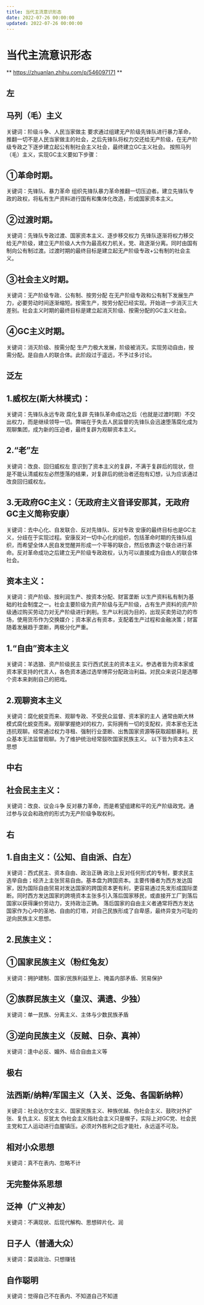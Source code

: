 ```yaml
---
title: 当代主流意识形态
date: 2022-07-26 00:00:00
updated: 2022-07-26 00:00:00
---
```



# 当代主流意识形态
**
https://zhuanlan.zhihu.com/p/546097171
**
## 左
## 马列（毛）主义
关键词：阶级斗争、人民当家做主
要求通过组建无产阶级先锋队进行暴力革命，推翻一切不是人民当家做主的社会，之后先锋队将权力交还给无产阶级，在无产阶级专政之下逐步建立起公有制社会主义社会，最终建立GC主义社会。
按照马列（毛）主义，实现GC主义要如下步骤：
## ①革命时期。
关键词：先锋队、暴力革命
组织先锋队暴力革命推翻一切压迫者。建立先锋队专政的政权，将私有生产资料进行国有和集体化改造，形成国家资本主义。
## ②过渡时期。
关键词：先锋队专政过渡、国家资本主义、逐步移交权力
先锋队逐渐将权力移交给无产阶级，建立无产阶级人大作为最高权力机关。党、政逐渐分离。同时由国有制向公有制过渡。过渡时期的最终目标是建立起无产阶级专政+公有制的社会主义。
## ③社会主义时期。
关键词：无产阶级专政、公有制、按劳分配
在无产阶级专政和公有制下发展生产力，必要劳动时间逐渐缩短。按需生产，按劳分配已经实现。开始进一步消灭三大差别。社会主义时期的最终目标是建立起消灭阶级、按需分配的GC主义社会。
## ④GC主义时期。
关键词：消灭阶级、按需分配
生产力极大发展，阶级被消灭。实现劳动自由，按需分配。是自由人的联合体。此阶段过于遥远，不予过多讨论。

## 泛左
## 1.威权左(斯大林模式)：
关键词：先锋队永远专政 腐化复辟
先锋队革命成功之后（也就是过渡时期）不交出权力，而是继续领导一切。弊端在于失去人民监督的先锋队会迅速堕落腐化成为观聊集团，成为新的压迫者，最终复辟为观聊资本主义。
## 2.“老”左
关键词：改良、回归威权左
意识到了资本主义的复辟，不满于复辟后的现状，但是不能认清威权左必然堕落的结果，对复辟后的统治者还抱有幻想，认为应该通过改良回归威权左。
## 3.无政府GC主义：（无政府主义音译安那其，无政府GC主义简称安康）
关键词：去中心化、自发联合、反对先锋队、反对专政
安康的最终目标也是GC主义，分歧在于实现过程。安康反对一切中心化的组织，包括革命时期的先锋队组织，而希望全体人民自发觉醒并形成一个平等的联合，然后依靠这个联合进行革命。反对革命成功之后建立无产阶级专政政权，认为可以直接成为自由人的联合体社会。

## 资本主义：
关键词：资产阶级、按利润生产、按资本分配、财富垄断
以生产资料私有制为基础的社会制度之一。社会主要阶级为资产阶级与无产阶级，占有生产资料的资产阶级通过购买劳动力对无产阶级进行剥削。生产以利润为目的，出现买卖劳动力的市场，使用货币作为交换媒介；资本家占有资本，支配着生产过程和金融决策；财富随着发展趋于垄断，两极分化严重。
## 1.“自由”资本主义
关键词：羊选狼、资产阶级民主
实行西式民主的资本主义。参选者皆为资本家或资本家支持的代言人，各色资本通过选举博弈分配政治利益。对民众来说只是选哪个资本来剥削自己的把戏。
## 2.观聊资本主义
关键词：腐化蜕变而来、观聊专政、不受民众监督、资本家的主人
通常由斯大林模式腐化蜕变而来。观聊掌握绝对的权力，实际拥有一切的支配权，资本家也无法违抗观聊。经常通过权力寻租、强制行业垄断、出售国家资源等获取超额暴利。民众基本无法监督观聊。为了维护统治经常鼓吹国家民族主义。
以下皆为资本主义思想
## 中右
## 社会民主主义：
关键词：改良、议会斗争
反对暴力革命，而是希望组建和平的无产阶级政党。通过参与议会和政府的形式为无产阶级争取权利。
## 右
## 1.自由主义：（公知、自由派、白左）
关键词：西式民主、资本自由、政治正确
政治上反对任何形式的专制，要求民主选举自由；经济上主张贸易自由。基本盘为跨国资本。主要传播者为西方发达国家，因为国际自由贸易对发达国家的跨国资本更有利，更容易通过先发形成国际垄断。同时西方发达国家的跨境资本主张多引入落后国家移民，或直接开工厂到落后国家以获得廉价劳动力，支持政治正确。
落后国家的自由主义者通常将西方发达国家作为心中的圣地、自由的灯塔，对自己民族形成了自卑感，最终异变为可耻的逆向民族主义思想。
## 2.民族主义：
## ①国家民族主义（粉红兔友）
关键词：拥护建制、国家/民族利益至上、掩盖内部矛盾、贸易保护

## ②族群民族主义（皇汉、满遗、少独）
关键词：单一民族、分离主义、主体与少数民族矛盾

## ③逆向民族主义（反贼、日杂、真神）
关键词：逢中必反、媚外、结合自由主义等
## 极右
## 法西斯/纳粹/军国主义（入关、泛兔、各国新纳粹）
关键词：社会达尔文主义、国家民族主义、种族优越、伪社会主义、鼓吹对外扩张、复仇主义、反犹太
伪社会主义指社会主义只是幌子，实际上对GC党、社会民主党和工人运动进行血腥镇压。必须对外胜利之后才能社，永远遥不可及。

## 相对小众思想
关键词：真不在表内、忽略不计

## 无完整体系思想
## 泛神（广义神友）
关键词：不满现状、后现代解构、思想碎片化、润
## 日子人（普通大众）
关键词：莫谈政治、只想赚钱
## 自作聪明
关键词：觉得自己不在表内、不知道自己不知道
